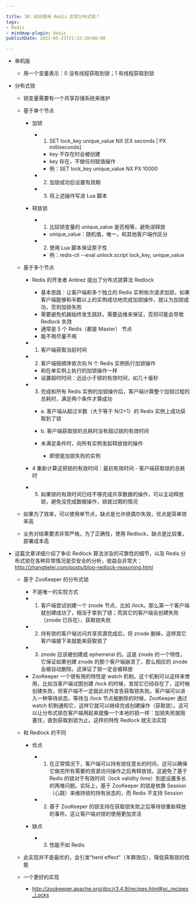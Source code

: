 ```yaml
---

title: 30｜如何使用 Redis 实现分布式锁？
tags:
- Redis
- mindmap-plugin: basic
publishDate: 2023-05-23T21:12:16+08:00

---
```


- 单机版

  - 用一个变量表示：0 没有线程获取到锁；1 有线程获取到锁

- 分布式锁

  - 锁变量需要有一个共享存储系统来维护
  - 基于单个节点

    - 加锁

      - 1. SET lock_key unique_value NX [EX seconds | PX milliseconds]

        - key 不存在时会被创建
        - key 存在，不做任何赋值操作
        - 例：SET lock_key unique_value NX PX 10000

      - 2. 加锁成功后设置有效期
      - 3. 将上述操作写进 Lua 脚本

    - 释放锁

      - 1. 比较锁变量的 unique_value 是否相等，避免误释放

        - unique_value：随机值，唯一，和其他客户端作区分

      - 2. 使用 Lua 脚本保证原子性

        - 例：redis-cli --eval unlock.script lock_key, unique_value

  - 基于多个节点

    - Redis 的开发者 Antirez 提出了分布式锁算法 Redlock

      - 基本思路：让客户端和多个独立的 Redis 实例依次请求加锁，如果客户端能够和半数以上的实例成功地完成加锁操作，就认为加锁成功，否则加锁失败
      - 需要避免机器始终发生跳跃，需要运维来保证，否则可能会导致 Redlock 失效
      - 通常是 5 个 Redis（都是 Master） 节点
      - 能不用尽量不用

    - 1. 客户端获取当前时间
    - 2. 客户端按顺序依次向 N 个 Redis 实例执行加锁操作

      - 和在单实例上执行的加锁操作一样
      - 设置超时时间：远远小于锁的有效时间，如几十毫秒

    - 3. 完成和所有 Redis 实例的加锁操作后，客户端计算整个加锁过程的总耗时，满足两个条件才算成功

      - a. 客户端从超过半数（大于等于 N/2+1）的 Redis 实例上成功获取到了锁
      - b. 客户端获取锁的总耗时没有超过锁的有效时间
      - 未满足条件时，向所有实例发起释放锁的操作

        - 即使是加锁失败的实例

    - 4 重新计算这把锁的有效时间：最初有效时间 - 客户端获取锁的总耗时
    - 5. 如果锁的有效时间已经不够完成共享数据的操作，可以主动释放锁，避免没完成数据操作，锁就过期的情况

  - 如果为了效率，可以使用单节点，缺点是允许锁偶尔失效，优点是简单效率高
  - 业务对结果要求非常严格，为了正确性，使用 Redlock，缺点是比较重，部署成本高

- 这篇文章详细介绍了争论 Redlock 算法涉及的可靠性的细节，以及 Redis 分布式锁在各种异常情况是否安全的分析，收益会非常大：http://zhangtielei.com/posts/blog-redlock-reasoning.html

  - 基于 ZooKeeper 的分布式锁

    - 不是唯一的实现方式
    - 1. 客户端尝试创建一个 znode 节点，比如 /lock。那么第一个客户端就创建成功了，相当于拿到了锁；而其它的客户端会创建失败（znode 已存在），获取锁失败
    - 2. 持有锁的客户端访问共享资源完成后，将 znode 删掉，这样其它客户端接下来就能来获取锁了
    - 3. znode 应该被创建成 ephemeral 的。这是 znode 的一个特性，它保证如果创建 znode 的那个客户端崩溃了，那么相应的 znode 会被自动删除。这保证了锁一定会被释放
    - ZooKeeper 一个很有用的特性是 watch 机制。这个机制可以这样来使用，比如当客户端试图创建 /lock 的时候，发现它已经存在了，这时候创建失败，但客户端不一定就此对外宣告获取锁失败。客户端可以进入一种等待状态，等待当 /lock 节点被删除的时候，ZooKeeper 通过 watch 机制通知它，这样它就可以继续完成创建操作（获取锁）。这可以让分布式锁在客户端用起来就像一个本地的锁一样：加锁失败就阻塞住，直到获取到锁为止。这样的特性 Redlock 就无法实现

  - 和 Redlock 的不同

    - 优点

      - 1. 在正常情况下，客户端可以持有锁任意长的时间，这可以确保它做完所有需要的资源访问操作之后再释放锁。这避免了基于 Redis 的锁对于有效时间（lock validity time）到底设置多长的两难问题。实际上，基于 ZooKeeper 的锁是依靠 Session（心跳）来维持锁的持有状态的，而 Redis 不支持 Session
      - 2. 基于 ZooKeeper 的锁支持在获取锁失败之后等待锁重新释放的事件。这让客户端对锁的使用更加灵活

    - 缺点

      - 3. 性能不如 Redis

  - 此实现并不是最优的，会引发“herd effect”（羊群效应），降低获取锁的性能
  - 一个更好的实现

    - http://zookeeper.apache.org/doc/r3.4.9/recipes.html#sc_recipes_Locks
